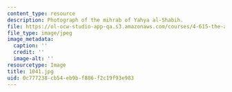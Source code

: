 ```yaml
---
content_type: resource
description: Photograph of the mihrab of Yahya al-Shabih.
file: https://ol-ocw-studio-app-qa.s3.amazonaws.com/courses/4-615-the-architecture-of-cairo-spring-2002/0c777238cb54eb9bf886f2c19f93e983_1041.jpg
file_type: image/jpeg
image_metadata:
  caption: ''
  credit: ''
  image-alt: ''
resourcetype: Image
title: 1041.jpg
uid: 0c777238-cb54-eb9b-f886-f2c19f93e983
---
```

